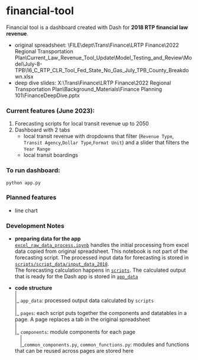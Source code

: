 # financial-tool

Financial tool is a dashboard created with Dash for **2018 RTP financial law revenue**.
- original spreadsheet: \\FILE\dept\Trans\Finance\LRTP Finance\2022 Regional Transportation Plan\Current_Law_Revenue_Tool_Update\Model_Testing_and_Review\Model\July-8-TPB\16_C_RTP_CLR_Tool_Fed_State_No_Gas_July_TPB_County_Breakdown.xlsx
- deep dive slides: X:\Trans\Finance\LRTP Finance\2022 Regional Transportation Plan\Background_Materials\Finance Planning 101\FinanceDeepDive.pptx

### Current features (June 2023):

1. Forecasting scripts for local transit revenue up to 2050
2. Dashboard with 2 tabs 
   - local transit revenue with dropdowns that filter 
(`Revenue Type`, `Transit Agency`,`Dollar Type`,`Format Unit`) and a slider that filters the `Year Range`
   - local transit boardings

### To run dashboard: 

```
python app.py
```


### Planned features

- line chart

### Development Notes

- **preparing data for the app**\
[`excel_raw_data_process.ipynb`](https://github.com/psrc/financial-tool/blob/main/scripts/archive_scripts/excel_raw_data_process.ipynb) handles the initial processing from excel data copied from original spreadsheet. 
This notebook is not part of the forecasting script. The processed input data for forecasting is stored in [`scripts/script_data/input_data_2018`](https://github.com/psrc/financial-tool/tree/main/scripts/script_data/input_data_2018). <br> 
The forecasting calculation happens in [`scripts`](https://github.com/psrc/financial-tool/tree/main/scripts). 
The calculated output that is ready for the Dash app is stored in [`app_data`](https://github.com/psrc/financial-tool/tree/main/app_data)

- **code structure**\
   | <br>
   |_ `app_data`: processed output data calculated by `scripts` <br>
   | <br>
   |_ `pages`: each script puts together the components and datatables in a page. A page replaces a tab in the original spreadsheet <br>
   | <br>
   |_ `components`: module components for each page <br>
   &emsp;|<br>
   &emsp;|_`common_components.py`, `common_functions.py`: modules and functions that can be reused across pages are stored here
